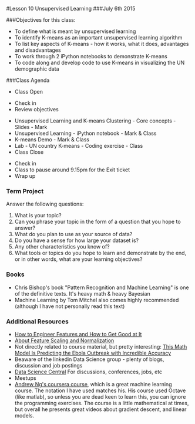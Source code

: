 #Lesson 10 Unsupervised Learning
###July 6th 2015

###Objectives for this class:
 * To define what is meant by unsupervised learning
 * To identify K-means as an important unsupervised learning algorithm
 * To list key aspects of K-means - how it works, what it does, advantages and disadvantages
 * To work through 2 iPython notebooks to demonstrate K-means
 * To code along and develop code to use K-means in visualizing the UN demographic data
 
###Class Agenda
 - Class Open
  * Check in 
  * Review objectives
 - Unsupervised Learning and K-means Clustering - Core concepts - Slides - Mark
 - Unsupervised Learning - iPython notebook - Mark & Class
 - K-means Demo - Mark & Class
 - Lab - UN country K-means - Coding exercise - Class
 - Class Close
  * Check in
  * Class to pause around 9.15pm for the Exit ticket
  * Wrap up
 
 
### Term Project
  Answer the following questions:
  1. What is your topic? 
  2. Can you phrase your topic in the form of a question that you hope to answer?
  3. What do you plan to use as your source of data? 
  4. Do you have a sense for how large your dataset is? 
  5. Any other characteristics you know of?
  6. What tools or topics do you hope to learn and demonstrate by the end, or in other words, what are your learning objectives?


### Books
* Chris Bishop's book "Pattern Recognition and Machine Learning" is one of the definitive texts. It's heavy math & heavy Bayesian
* Machine Learning by Tom Mitchel also comes highly recommended (although I have not personally read this text)

### Additional Resources
* [How to Engineer Features and How to Get Good at It](http://machinelearningmastery.com/discover-feature-engineering-how-to-engineer-features-and-how-to-get-good-at-it/)
* [About Feature Scaling and Normalization](http://sebastianraschka.com/Articles/2014_about_feature_scaling.html)
* Not directly related to course material, but pretty interesting:
  [This Math Model Is Predicting the Ebola Outbreak with Incredible Accuracy](http://motherboard.vice.com/read/this-math-model-is-predicting-the-ebola-outbreak-with-incredible-accuracy)
* Beaware of the linkedin Data Science group - plenty of blogs, discussion and job postings
* [Data Science Central](http://www.datasciencecentral.com/) For discussions, conferences, jobs, etc
* Meetups
* [Andrew Ng's coursera course](https://www.coursera.org/learn/machine-learning/home/info), which is a great machine learning course. The notation I have used matches his. His course used Octave (like matlab), so unless you are dead keen to learn this, you can ignore the programming exercises. The course is a little mathematical at times, but overall he presents great videos about gradient descent, and linear models.


